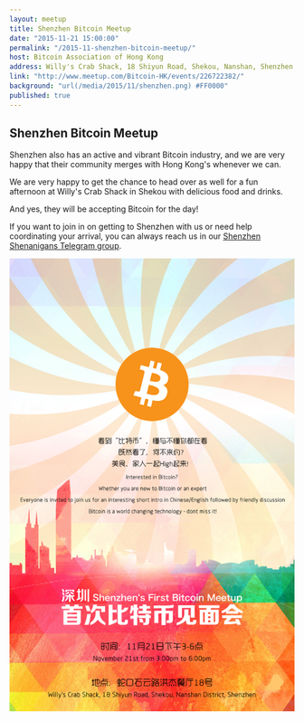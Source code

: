 ```yaml
---
layout: meetup
title: Shenzhen Bitcoin Meetup
date: "2015-11-21 15:00:00"
permalink: "/2015-11-shenzhen-bitcoin-meetup/"
host: Bitcoin Association of Hong Kong
address: Willy's Crab Shack, 18 Shiyun Road, Shekou, Nanshan, Shenzhen
link: "http://www.meetup.com/Bitcoin-HK/events/226722382/"
background: "url(/media/2015/11/shenzhen.png) #FF0000"
published: true
---
```


## Shenzhen Bitcoin Meetup

Shenzhen also has an active and vibrant Bitcoin industry, and we are very happy that their community merges with Hong Kong's whenever we can. 

We are very happy to get the chance to head over as well for a fun afternoon at Willy's Crab Shack in Shekou with delicious food and drinks.

And yes, they will be accepting Bitcoin for the day!

If you want to join in on getting to Shenzhen with us or need help coordinating your arrival, you can always reach us in our [Shenzhen Shenanigans Telegram group](https://telegram.me/joinchat/AU21xQCpNZwVa204QX5pQw).

![shenzhen](/media/2015/11/shenzhen.jpg)

